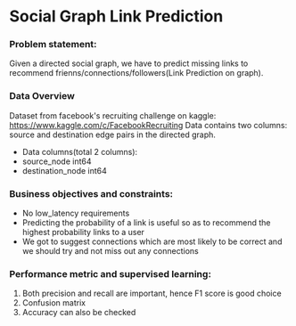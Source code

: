 # Social Graph Link Prediction
### Problem statement:

Given a directed social graph, we have to predict missing links to recommend frienns/connections/followers(Link Prediction on graph).

### Data Overview

Dataset from facebook's recruiting challenge on kaggle:
https://www.kaggle.com/c/FacebookRecruiting
Data contains two columns: source and destination edge pairs in the directed graph.

* Data columns(total 2 columns):
* source_node int64
* destination_node int64

### Business objectives and constraints:

* No low_latency requirements
* Predicting the probability of a link is useful so as to recommend the highest probability links to a user
* We got to suggest connections which are most likely to be correct and we should try and not miss out any connections

### Performance metric and supervised learning:

1. Both precision and recall are important, hence F1 score is good choice
2. Confusion matrix
3. Accuracy can also be checked

